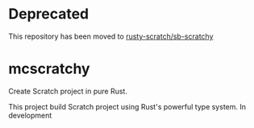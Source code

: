 # Deprecated
This repository has been moved to [rusty-scratch/sb-scratchy](https://github.com/rusty-scratch/sb-scratchy)

# mcscratchy
Create Scratch project in pure Rust.

This project build Scratch project using Rust's powerful type system.
In development
